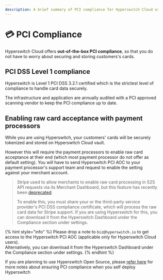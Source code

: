 ```yaml
---
description: A brief summary of PCI compliance for Hyperswitch Cloud users
---
```


# 💳 PCI Compliance

Hyperswitch Cloud offers **out-of-the-box PCI compliance**, so that you do not have to worry about securing and storing customers's cards.

## PCI DSS Level 1 compliance <a href="#docs-internal-guid-959e0903-7fff-fc13-1542-001b2640a715" id="docs-internal-guid-959e0903-7fff-fc13-1542-001b2640a715"></a>

Hyperswitch is Level 1 PCI DSS 3.2.1 certified which is the strictest level of compliance to handle card data securely.

The infrastructure and application are annually audited with a PCI approved scanning vendor to keep the PCI compliance up to date.

## Enabling raw card acceptance with payment processors <a href="#docs-internal-guid-959e0903-7fff-fc13-1542-001b2640a715" id="docs-internal-guid-959e0903-7fff-fc13-1542-001b2640a715"></a>

While you are using Hyperswitch, your customers' cards will be securely tokenized and stored on Hyperswitch Cloud vault.&#x20;

However this will require the payment processors to enable raw card acceptance at their end (which most payment processor do not offer as default setting). You will have to send Hyperswitch PCI AOC to your payment processor's support team and request to enable the setting against your merchant account.

> Stripe used to allow merchants to enable raw card processing in S2S API requests via its Merchant Dashboard, but this feature has recently been [deprecated](https://support.stripe.com/questions/enabling-access-to-raw-card-data-apis).&#x20;
>
> To enable this, you must share your or the third-party service provider's PCI DSS compliance certificate, which will process the raw card data for Stripe support. If you are using Hyperswitch for this, you can download it from the Hyperswitch Dashboard under the Compliance section under settings.

{% hint style="info" %}
Please drop a note to `biz@hyperswitch.io` to get access to the Hyperswitch PCI AOC (applicable only for Hyperswitch Cloud users).\
Alternatively, you can download it from the Hyperswitch Dashboard under the Compliance section under settings.
{% endhint %}

If you are planning to use Hyperswitch Open Source, please [refer here](../hyperswitch-open-source/going-live/pci-compliance/) for more notes about ensuring PCI compliance when you self deploy Hyperswitch
